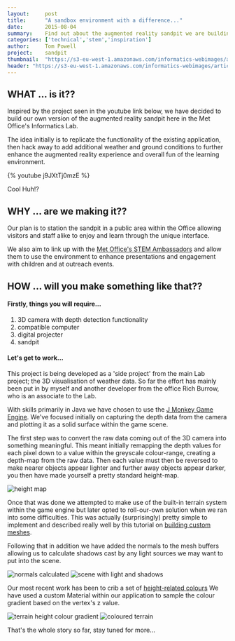 ```yaml
---
layout:     post
title:      "A sandbox environment with a difference..."
date:       2015-08-04
summary:    Find out about the augmented reality sandpit we are building in the lab.
categories: ['technical','stem','inspiration']
author: 	Tom Powell
project:    sandpit
thumbnail:  "https://s3-eu-west-1.amazonaws.com/informatics-webimages/articles/2015-08-04-augmented-reality-sandpit/coloured-terrain.png"
header: "https://s3-eu-west-1.amazonaws.com/informatics-webimages/articles/2015-08-04-augmented-reality-sandpit/coloured-terrain.png"
---
```


## WHAT ... is it??

Inspired by the project seen in the youtube link below, we have decided to build our own version of the
augmented reality sandpit here in the Met Office's Informatics Lab.

The idea initially is to replicate the functionality of the existing application, then hack away to add
additional weather and ground conditions to further enhance the augmented reality experience and overall
fun of the learning environment.

{% youtube j9JXtTj0mzE %}

Cool Huh!?

## WHY ... are we making it??

Our plan is to station the sandpit in a public area within the Office allowing visitors and staff alike to enjoy
and learn through the unique interface.

We also aim to link up with the [Met Office's STEM Ambassadors][STEM] and allow them to use the environment to enhance
presentations and engagement with children and at outreach events.

## HOW ... will you make something like that??

#### Firstly, things you will require...
 1) 3D camera with depth detection functionality
 2) compatible computer
 3) digital projecter
 4) sandpit

#### Let's get to work...
This project is being developed as a 'side project' from the main Lab project; the 3D visualisation of weather data.
So far the effort has mainly been put in by myself and another developer from the office Rich Burrow, who is an associate to the Lab.

With skills primarily in Java we have chosen to use the [J Monkey Game Engine][JMonkeyEngine].
We've focused initially on capturing the depth data from the camera and plotting it as a solid surface within the game scene.

The first step was to convert the raw data coming out of the 3D camera into something meaningful. This meant initially remapping
the depth values for each pixel down to a value within the greyscale colour-range, creating a depth-map from the raw data. Then
each value must then be reversed to make nearer objects appear lighter and further away objects appear darker, you then
have made yourself a pretty standard height-map.

![height map](https://s3-eu-west-1.amazonaws.com/informatics-webimages/articles/2015-08-04-augmented-reality-sandpit/height-map.png)

Once that was done we attempted to make use of the built-in terrain system within the game engine but later opted to
roll-our-own solution when we ran into some difficulties. This was actually (surprisingly) pretty simple to implement
and described really well by this tutorial on [building custom meshes][JMonkeyEngine custom meshes].

Following that in addition we have added the normals to the mesh buffers allowing us to calculate shadows cast by any light sources
we may want to put into the scene.

![normals calculated](https://s3-eu-west-1.amazonaws.com/informatics-webimages/articles/2015-08-04-augmented-reality-sandpit/normals.png)
![scene with light and shadows](https://s3-eu-west-1.amazonaws.com/informatics-webimages/articles/2015-08-04-augmented-reality-sandpit/normals.png)

Our most recent work has been to crib a set of [height-related colours][color map]
We have used a custom Material within our application to sample the colour gradient based on the vertex's z value.

![terrain height colour gradient](https://s3-eu-west-1.amazonaws.com/informatics-webimages/articles/2015-08-04-augmented-reality-sandpit/terrain-colour-map.png)
![coloured terrain](https://s3-eu-west-1.amazonaws.com/informatics-webimages/articles/2015-08-04-augmented-reality-sandpit/coloured-terrain.png)

That's the whole story so far, stay tuned for more...



[STEM]: http://www.metoffice.gov.uk/about-us/who/sustainability/community/uk
[JMonkeyEngine]: http://jmonkeyengine.org/
[JMonkeyEngine custom meshes]: http://wiki.jmonkeyengine.org/doku.php/jme3:advanced:custom_meshes
[color map]: http://www.kgs.ku.edu/General/elevatMap.html
